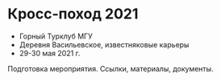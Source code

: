 # Кросс-поход 2021

- Горный Турклуб МГУ
- Деревня Васильевское, известняковые карьеры
- 29-30 мая 2021 г.

Подготовка мероприятия. Ссылки, материалы, документы.

